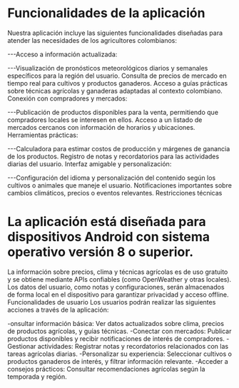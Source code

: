 # Funcionalidades de la aplicación
Nuestra aplicación incluye las siguientes funcionalidades diseñadas para atender las necesidades de los agricultores colombianos:

---Acceso a información actualizada:

---Visualización de pronósticos meteorológicos diarios y semanales específicos para la región del usuario.
Consulta de precios de mercado en tiempo real para cultivos y productos ganaderos.
Acceso a guías prácticas sobre técnicas agrícolas y ganaderas adaptadas al contexto colombiano.
Conexión con compradores y mercados:

---Publicación de productos disponibles para la venta, permitiendo que compradores locales se interesen en ellos.
Acceso a un listado de mercados cercanos con información de horarios y ubicaciones.
Herramientas prácticas:

---Calculadora para estimar costos de producción y márgenes de ganancia de los productos.
Registro de notas y recordatorios para las actividades diarias del usuario.
Interfaz amigable y personalización:

---Configuración del idioma y personalización del contenido según los cultivos o animales que maneje el usuario.
Notificaciones importantes sobre cambios climáticos, precios o eventos relevantes.
Restricciones técnicas

# La aplicación está diseñada para dispositivos Android con sistema operativo versión 8 o superior.
La información sobre precios, clima y técnicas agrícolas es de uso gratuito y se obtiene mediante APIs confiables (como OpenWeather y otras locales).
Los datos del usuario, como notas y configuraciones, serán almacenados de forma local en el dispositivo para garantizar privacidad y acceso offline.
Funcionalidades de usuario
Los usuarios podrán realizar las siguientes acciones a través de la aplicación:

-onsultar información básica: Ver datos actualizados sobre clima, precios de productos agrícolas, y guías técnicas.
-Conectar con mercados: Publicar productos disponibles y recibir notificaciones de interés de compradores.
-Gestionar actividades: Registrar notas y recordatorios relacionados con las tareas agrícolas diarias.
-Personalizar su experiencia: Seleccionar cultivos o productos ganaderos de interés, y filtrar información relevante.
-Acceder a consejos prácticos: Consultar recomendaciones agrícolas según la temporada y región.
